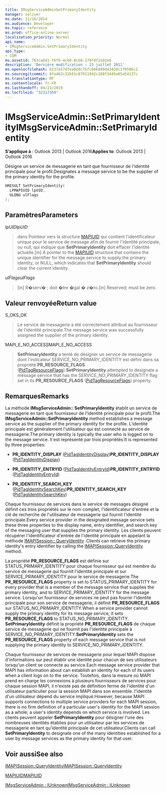 ```yaml
---
title: IMsgServiceAdminSetPrimaryIdentity
manager: soliver
ms.date: 11/16/2014
ms.audience: Developer
ms.topic: reference
ms.prod: office-online-server
localization_priority: Normal
api_name:
- IMsgServiceAdmin.SetPrimaryIdentity
api_type:
- COM
ms.assetid: 763cab41-f6f6-4cb0-8cb8-170fdf2a92e6
description: 'Dernière modification : 23 juillet 2011'
ms.openlocfilehash: b237a57dfea020c7bfcb66d49d43428c1f6506c2
ms.sourcegitcommit: 8fe462c32b91c87911942c188f3445e85a54137c
ms.translationtype: MT
ms.contentlocale: fr-FR
ms.lasthandoff: 04/23/2019
ms.locfileid: "32317359"
---
```

# <a name="imsgserviceadminsetprimaryidentity"></a><span data-ttu-id="aa92b-103">IMsgServiceAdmin::SetPrimaryIdentity</span><span class="sxs-lookup"><span data-stu-id="aa92b-103">IMsgServiceAdmin::SetPrimaryIdentity</span></span>

  
  
<span data-ttu-id="aa92b-104">**S’applique à** : Outlook 2013 | Outlook 2016</span><span class="sxs-lookup"><span data-stu-id="aa92b-104">**Applies to**: Outlook 2013 | Outlook 2016</span></span> 
  
<span data-ttu-id="aa92b-105">Désigne un service de messagerie en tant que fournisseur de l'identité principale pour le profil.</span><span class="sxs-lookup"><span data-stu-id="aa92b-105">Designates a message service to be the supplier of the primary identity for the profile.</span></span>
  
```cpp
HRESULT SetPrimaryIdentity(
  LPMAPIUID lpUID,
  ULONG ulFlags  
);
```

## <a name="parameters"></a><span data-ttu-id="aa92b-106">Paramètres</span><span class="sxs-lookup"><span data-stu-id="aa92b-106">Parameters</span></span>

 <span data-ttu-id="aa92b-107">_lpUID_</span><span class="sxs-lookup"><span data-stu-id="aa92b-107">_lpUID_</span></span>
  
> <span data-ttu-id="aa92b-108">dans Pointeur vers la structure [MAPIUID](mapiuid.md) qui contient l'identificateur unique pour le service de message afin de fournir l'identité principale, ou null, qui indique que **SetPrimaryIdentity** doit effacer l'identité actuelle.</span><span class="sxs-lookup"><span data-stu-id="aa92b-108">[in] A pointer to the [MAPIUID](mapiuid.md) structure that contains the unique identifier for the message service to supply the primary identity, or NULL, which indicates that **SetPrimaryIdentity** should clear the current identity.</span></span> 
    
 <span data-ttu-id="aa92b-109">_ulFlags_</span><span class="sxs-lookup"><span data-stu-id="aa92b-109">_ulFlags_</span></span>
  
> <span data-ttu-id="aa92b-110">[in] R�serv� ; doit �tre �gal � z�ro.</span><span class="sxs-lookup"><span data-stu-id="aa92b-110">[in] Reserved; must be zero.</span></span>
    
## <a name="return-value"></a><span data-ttu-id="aa92b-111">Valeur renvoyée</span><span class="sxs-lookup"><span data-stu-id="aa92b-111">Return value</span></span>

<span data-ttu-id="aa92b-112">S_OK</span><span class="sxs-lookup"><span data-stu-id="aa92b-112">S_OK</span></span> 
  
> <span data-ttu-id="aa92b-113">Le service de messagerie a été correctement attribué au fournisseur de l'identité principale.</span><span class="sxs-lookup"><span data-stu-id="aa92b-113">The message service was successfully assigned the supplier of the primary identity.</span></span>
    
<span data-ttu-id="aa92b-114">MAPI_E_NO_ACCESS</span><span class="sxs-lookup"><span data-stu-id="aa92b-114">MAPI_E_NO_ACCESS</span></span> 
  
> <span data-ttu-id="aa92b-115">**SetPrimaryIdentity** a tenté de désigner un service de messagerie dont l'indicateur SERVICE_NO_PRIMARY_IDENTITY est défini dans sa propriété **PR_RESOURCE_FLAGS** ([PidTagResourceFlags](pidtagresourceflags-canonical-property.md)).</span><span class="sxs-lookup"><span data-stu-id="aa92b-115">**SetPrimaryIdentity** attempted to designate a message service that has the SERVICE_NO_PRIMARY_IDENTITY flag set in its **PR_RESOURCE_FLAGS** ([PidTagResourceFlags](pidtagresourceflags-canonical-property.md)) property.</span></span>
    
## <a name="remarks"></a><span data-ttu-id="aa92b-116">Remarques</span><span class="sxs-lookup"><span data-stu-id="aa92b-116">Remarks</span></span>

<span data-ttu-id="aa92b-117">La méthode **IMsgServiceAdmin:: SetPrimaryIdentity** établit un service de messagerie en tant que fournisseur de l'identité principale pour le profil.</span><span class="sxs-lookup"><span data-stu-id="aa92b-117">The **IMsgServiceAdmin::SetPrimaryIdentity** method establishes a message service as the supplier of the primary identity for the profile.</span></span> <span data-ttu-id="aa92b-118">L'identité principale est généralement l'utilisateur qui est connecté au service de messagerie.</span><span class="sxs-lookup"><span data-stu-id="aa92b-118">The primary identity is typically the user who is logged on to the message service.</span></span> <span data-ttu-id="aa92b-119">Il est représenté par trois propriétés:</span><span class="sxs-lookup"><span data-stu-id="aa92b-119">It is represented by three properties:</span></span> 
  
- <span data-ttu-id="aa92b-120">**PR_IDENTITY_DISPLAY** ([PidTagIdentityDisplay](pidtagidentitydisplay-canonical-property.md))</span><span class="sxs-lookup"><span data-stu-id="aa92b-120">**PR_IDENTITY_DISPLAY** ([PidTagIdentityDisplay](pidtagidentitydisplay-canonical-property.md))</span></span>
    
- <span data-ttu-id="aa92b-121">**PR_IDENTITY_ENTRYID** ([PidTagIdentityEntryId](pidtagidentityentryid-canonical-property.md))</span><span class="sxs-lookup"><span data-stu-id="aa92b-121">**PR_IDENTITY_ENTRYID** ([PidTagIdentityEntryId](pidtagidentityentryid-canonical-property.md))</span></span>
    
- <span data-ttu-id="aa92b-122">**PR_IDENTITY_SEARCH_KEY** ([PidTagIdentitySearchKey](pidtagidentitysearchkey-canonical-property.md))</span><span class="sxs-lookup"><span data-stu-id="aa92b-122">**PR_IDENTITY_SEARCH_KEY** ([PidTagIdentitySearchKey](pidtagidentitysearchkey-canonical-property.md))</span></span>
    
<span data-ttu-id="aa92b-123">Chaque fournisseur de services dans le service de messages désigné définit ces trois propriétés sur le nom complet, l'identificateur d'entrée et la clé de recherche de l'utilisateur de messagerie qui fournit l'identité principale.</span><span class="sxs-lookup"><span data-stu-id="aa92b-123">Every service provider in the designated message service sets these three properties to the display name, entry identifier, and search key of the messaging user that supplies the primary identity.</span></span> <span data-ttu-id="aa92b-124">Les clients peuvent récupérer l'identificateur d'entrée de l'identité principale en appelant la méthode [IMAPISession:: QueryIdentity](imapisession-queryidentity.md) .</span><span class="sxs-lookup"><span data-stu-id="aa92b-124">Clients can retrieve the primary identity's entry identifier by calling the [IMAPISession::QueryIdentity](imapisession-queryidentity.md) method.</span></span> 
  
<span data-ttu-id="aa92b-125">La propriété **PR_RESOURCE_FLAGS** est définie sur STATUS_PRIMARY_IDENTITY pour chaque fournisseur qui est membre du service de messagerie qui fournit l'identité principale et sur SERVICE_PRIMARY_IDENTITY pour le service de messagerie.</span><span class="sxs-lookup"><span data-stu-id="aa92b-125">The **PR_RESOURCE_FLAGS** property is set to STATUS_PRIMARY_IDENTITY for every provider that is a member of the message service that supplies the primary identity, and to SERVICE_PRIMARY_IDENTITY for the message service.</span></span> <span data-ttu-id="aa92b-126">Lorsqu'un fournisseur de services ne peut pas fournir l'identité principale pour son service de messagerie, il définit **PR_RESOURCE_FLAGS** sur STATUS_NO_PRIMARY_IDENTITY.</span><span class="sxs-lookup"><span data-stu-id="aa92b-126">When a service provider cannot supply the primary identity for its message service, it sets **PR_RESOURCE_FLAGS** to STATUS_NO_PRIMARY_IDENTITY.</span></span> <span data-ttu-id="aa92b-127">**SetPrimaryIdentity** définit la propriété **PR_RESOURCE_FLAGS** de chaque service de messagerie qui ne fournit pas l'identité principale à SERVICE_NO_PRIMARY_IDENTITY.</span><span class="sxs-lookup"><span data-stu-id="aa92b-127">**SetPrimaryIdentity** sets the **PR_RESOURCE_FLAGS** property of each message service that is not supplying the primary identity to SERVICE_NO_PRIMARY_IDENTITY.</span></span> 
  
<span data-ttu-id="aa92b-128">Chaque fournisseur de services de messagerie pour lequel MAPI dispose d'informations sur peut établir une identité pour chacun de ses utilisateurs lorsqu'un client se connecte au service.</span><span class="sxs-lookup"><span data-stu-id="aa92b-128">Each message service provider that MAPI has information about can establish an identity for each of its users when a client logs on to the service.</span></span> <span data-ttu-id="aa92b-129">Toutefois, dans la mesure où MAPI prend en charge les connexions à plusieurs fournisseurs de services pour chaque session MAPI, il n'existe pas de définition ferme de l'identité d'un utilisateur particulier pour la session MAPI dans son ensemble. l'identité d'un utilisateur dépend du service impliqué.</span><span class="sxs-lookup"><span data-stu-id="aa92b-129">However, because MAPI supports connections to multiple service providers for each MAPI session, there is no firm definition of a particular user's identity for the MAPI session as a whole; a user's identity depends on which service is involved.</span></span> <span data-ttu-id="aa92b-130">Les clients peuvent appeler **SetPrimaryIdentity** pour désigner l'une des nombreuses identités établies pour un utilisateur par les services de messagerie en tant qu'identité principale de cet utilisateur.</span><span class="sxs-lookup"><span data-stu-id="aa92b-130">Clients can call **SetPrimaryIdentity** to designate one of the many identities established for a user by message services as the primary identity for that user.</span></span> 
  
## <a name="see-also"></a><span data-ttu-id="aa92b-131">Voir aussi</span><span class="sxs-lookup"><span data-stu-id="aa92b-131">See also</span></span>



[<span data-ttu-id="aa92b-132">IMAPISession::QueryIdentity</span><span class="sxs-lookup"><span data-stu-id="aa92b-132">IMAPISession::QueryIdentity</span></span>](imapisession-queryidentity.md)
  
[<span data-ttu-id="aa92b-133">MAPIUID</span><span class="sxs-lookup"><span data-stu-id="aa92b-133">MAPIUID</span></span>](mapiuid.md)
  
[<span data-ttu-id="aa92b-134">IMsgServiceAdmin : IUnknown</span><span class="sxs-lookup"><span data-stu-id="aa92b-134">IMsgServiceAdmin : IUnknown</span></span>](imsgserviceadminiunknown.md)

